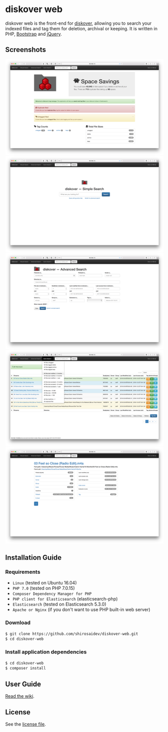# diskover web

diskover web is the front-end for [diskover](https://github.com/shirosaidev/diskover), allowing you to search your indexed files and tag them for deletion, archival or keeping. It is written in PHP, [Bootstrap](http://getbootstrap.com/) and [jQuery](https://jquery.com/).

## Screenshots

![diskover web dashboard](docs/diskover-web-dashboard-screenshot.png?raw=True)
![diskover web simple search](docs/diskover-web-simplesearch-screenshot.png?raw=True)
![diskover web advanced file view](docs/diskover-web-advancedsearch-screenshot.png?raw=True)
![diskover web search results](docs/diskover-web-searchresults-screenshot.png?raw=True)
![diskover web file view](docs/diskover-web-fileview-screenshot.png?raw=True)

## Installation Guide

### Requirements

* `Linux` (tested on Ubuntu 16.04)
* `PHP 7.0` (tested on PHP 7.0.15)
* `Composer Dependency Manager for PHP`
* `PHP client for Elasticsearch` (elasticsearch-php)
* `Elasticsearch` (tested on Elasticsearch 5.3.0)
* `Apache or Nginx` (if you don't want to use PHP built-in web server)

### Download

```sh
$ git clone https://github.com/shirosaidev/diskover-web.git
$ cd diskover-web
```

### Install application dependencies

```sh
$ cd diskover-web
$ composer install
```


## User Guide

[Read the wiki](https://github.com/shirosaidev/diskover-web/wiki).


## License

See the [license file](https://github.com/shirosaidev/diskover-web/blob/master/LICENSE).
